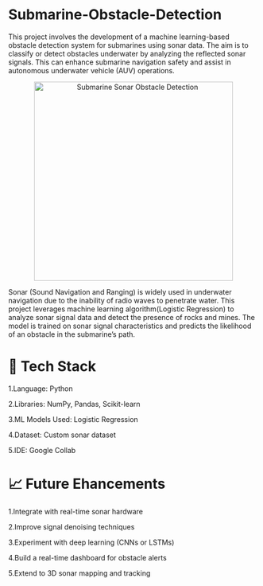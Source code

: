 
# Submarine-Obstacle-Detection

This project involves the development of a machine learning-based obstacle detection system for submarines using sonar data. The aim is to classify or detect obstacles underwater by analyzing the reflected sonar signals. This can enhance submarine navigation safety and assist in autonomous underwater vehicle (AUV) operations.

<p align="center">
  <img src="https://media1.giphy.com/media/v1.Y2lkPTc5MGI3NjExYXkzYTUwNnpmbHgwbmZmMDg5bGM0M3AzdzQ1OW1xbXBsMnFncHRncCZlcD12MV9pbnRlcm5hbF9naWZfYnlfaWQmY3Q9Zw/4xGCaTMCO59le/giphy.gif" alt="Submarine Sonar Obstacle Detection" width="400"/>
</p>


Sonar (Sound Navigation and Ranging) is widely used in underwater navigation due to the inability of radio waves to penetrate water. This project leverages machine learning algorithm(Logistic Regression) to analyze sonar signal data and detect the presence of rocks and mines. The model is trained on sonar signal characteristics and predicts the likelihood of an obstacle in the submarine’s path.


# 🧰 Tech Stack
1.Language: Python

2.Libraries: NumPy, Pandas, Scikit-learn

3.ML Models Used: Logistic Regression

4.Dataset: Custom sonar dataset

5.IDE: Google Collab

# 📈 Future Ehancements
1.Integrate with real-time sonar hardware

2.Improve signal denoising techniques

3.Experiment with deep learning (CNNs or LSTMs)

4.Build a real-time dashboard for obstacle alerts

5.Extend to 3D sonar mapping and tracking
